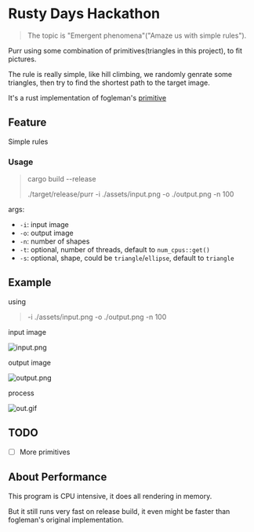 # Rusty Days Hackathon

> The topic is "Emergent phenomena"("Amaze us with simple rules").

Purr using some combination of primitives(triangles in this project), to fit pictures.

The rule is really simple, like hill climbing, we randomly genrate some triangles, then try to find the shortest path to the target image.

It's a rust implementation of fogleman's [primitive](https://github.com/fogleman/primitive)


## Feature

Simple rules

### Usage

> cargo build --release
> 
> ./target/release/purr -i ./assets/input.png -o ./output.png -n 100

args:

- `-i`: input image
- `-o`: output image
- `-n`: number of shapes
- `-t`: optional, number of threads, default to `num_cpus::get()`
- `-s`: optional, shape, could be `triangle`/`ellipse`, default to `triangle`

## Example

using

> -i ./assets/input.png -o ./output.png -n 100

input image

![input.png](./assets/input.png)

output image

![output.png](./assets/output.png)

process

![out.gif](./assets/out.gif)

## TODO

- [ ] More primitives


## About Performance

This program is CPU intensive, it does all rendering in memory.

But it still runs very fast on release build, it even might be faster than fogleman's original implementation.


